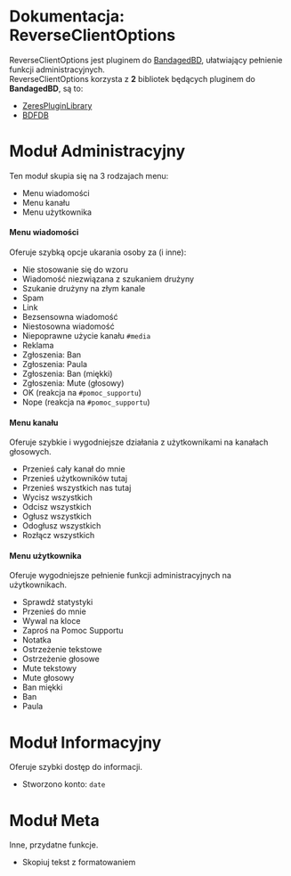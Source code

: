 # Dokumentacja: ReverseClientOptions
ReverseClientOptions jest pluginem do [BandagedBD](https://github.com/rauenzi/BetterDiscordApp), ułatwiający pełnienie funkcji administracyjnych. <br>
ReverseClientOptions korzysta z **2** bibliotek będących pluginem do **BandagedBD**, są to:
- [ZeresPluginLibrary](https://github.com/rauenzi/BDPluginLibrary)
- [BDFDB](https://github.com/mwittrien/BetterDiscordAddons)


# Moduł Administracyjny
Ten moduł skupia się na 3 rodzajach menu: 
- Menu wiadomości
- Menu kanału
- Menu użytkownika

#### Menu wiadomości
Oferuje szybką opcje ukarania osoby za (i inne):

- Nie stosowanie się do wzoru
- Wiadomość niezwiązana z szukaniem drużyny
- Szukanie drużyny na złym kanale
- Spam
- Link
- Bezsensowna wiadomość
- Niestosowna wiadomość
- Niepoprawne użycie kanału `#media`
- Reklama
- Zgłoszenia: Ban
- Zgłoszenia: Paula
- Zgłoszenia: Ban (miękki)
- Zgłoszenia: Mute (głosowy)
- OK (reakcja na `#pomoc_supportu`)
- Nope (reakcja na `#pomoc_supportu`)

#### Menu kanału
Oferuje szybkie i wygodniejsze działania z użytkownikami na kanałach głosowych.

- Przenieś cały kanał do mnie
- Przenieś użytkowników tutaj
- Przenieś wszystkich nas tutaj
- Wycisz wszystkich
- Odcisz wszystkich
- Ogłusz wszystkich
- Odogłusz wszystkich
- Rozłącz wszystkich

#### Menu użytkownika
Oferuje wygodniejsze pełnienie funkcji administracyjnych na użytkownikach.

- Sprawdź statystyki
- Przenieś do mnie
- Wywal na kloce
- Zaproś na Pomoc Supportu
- Notatka
- Ostrzeżenie tekstowe
- Ostrzeżenie głosowe
- Mute tekstowy
- Mute głosowy
- Ban miękki
- Ban
- Paula

# Moduł Informacyjny
Oferuje szybki dostęp do informacji.

- Stworzono konto: `date`

# Moduł Meta
Inne, przydatne funkcje.

- Skopiuj tekst z formatowaniem